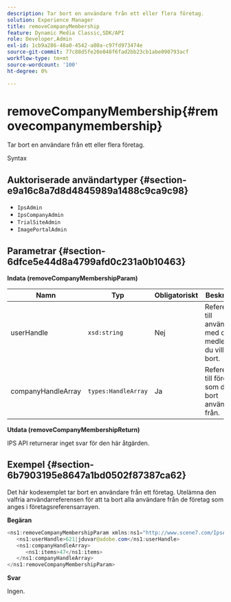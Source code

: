 ```yaml
---
description: Tar bort en användare från ett eller flera företag.
solution: Experience Manager
title: removeCompanyMembership
feature: Dynamic Media Classic,SDK/API
role: Developer,Admin
exl-id: 1cb9a286-48a0-4542-a80a-c97fd973474e
source-git-commit: 77c88d5fe20e048f6fad2bb23cb1abe090793acf
workflow-type: tm+mt
source-wordcount: '100'
ht-degree: 0%

---
```


# removeCompanyMembership{#removecompanymembership}

Tar bort en användare från ett eller flera företag.

Syntax

## Auktoriserade användartyper {#section-e9a16c8a7d8d4845989a1488c9ca9c98}

* `IpsAdmin`
* `IpsCompanyAdmin`
* `TrialSiteAdmin`
* `ImagePortalAdmin`

## Parametrar {#section-6dfce5e44d8a4799afd0c231a0b10463}

**Indata (removeCompanyMembershipParam)**

| Namn | Typ | Obligatoriskt | Beskrivning |
|---|---|---|---|
| userHandle | `xsd:string` | Nej | Referensen till användaren med det medlemskap du vill ta bort. |
| companyHandleArray | `types:HandleArray` | Ja | Referensen till företaget som du tar bort användaren från. |

**Utdata (removeCompanyMembershipReturn)**

IPS API returnerar inget svar för den här åtgärden.

## Exempel {#section-6b7903195e8647a1bd0502f87387ca62}

Det här kodexemplet tar bort en användare från ett företag. Utelämna den valfria användarreferensen för att ta bort alla användare från de företag som anges i företagsreferensarrayen.

**Begäran**

```java
<ns1:removeCompanyMembershipParam xmlns:ns1="http://www.scene7.com/IpsApi/xsd">
   <ns1:userHandle>621|jduvar@adobe.com</ns1:userHandle>
   <ns1:companyHandleArray>
      <ns1:items>47</ns1:items>
   </ns1:companyHandleArray>
</ns1:removeCompanyMembershipParam>
```

**Svar**

Ingen.
